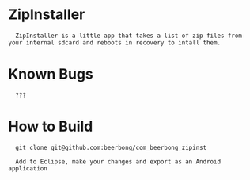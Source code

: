 ZipInstaller
==========

      ZipInstaller is a little app that takes a list of zip files from your internal sdcard and reboots in recovery to intall them.

Known Bugs
==========
      ???


How to Build
==========
      git clone git@github.com:beerbong/com_beerbong_zipinst
      
      Add to Eclipse, make your changes and export as an Android application